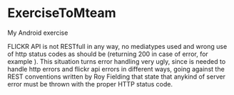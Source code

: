 # ExerciseToMteam
My Android exercise


FLICKR API is not RESTfull in any way, no mediatypes used and wrong use of http status codes as should be (returning 200 in case of error, for example ).
This situation turns error handling very ugly, since is needed to handle http errors and flickr api errors in different ways, going against the REST conventions written by Roy Fielding that state that anykind of server error must be thrown with the proper HTTP status code.
